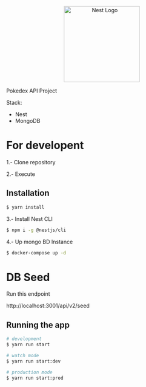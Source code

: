 <p align="center">
  <a href="http://nestjs.com/" target="blank"><img src="https://nestjs.com/img/logo-small.svg" width="200" alt="Nest Logo" /></a>
</p>

[circleci-image]: https://img.shields.io/circleci/build/github/nestjs/nest/master?token=abc123def456
[circleci-url]: https://circleci.com/gh/nestjs/nest

Pokedex API Project

Stack:

* Nest
* MongoDB

# For developent

1.- Clone repository

2.- Execute

## Installation

```bash
$ yarn install
```

3.- Install Nest CLI

```bash
$ npm i -g @nestjs/cli
```

4.- Up mongo BD Instance

```bash
$ docker-compose up -d
```

# DB Seed

Run this endpoint

http://localhost:3001/api/v2/seed

## Running the app

```bash
# development
$ yarn run start

# watch mode
$ yarn run start:dev

# production mode
$ yarn run start:prod
```
